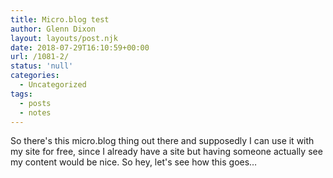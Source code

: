 ```yaml
---
title: Micro.blog test
author: Glenn Dixon
layout: layouts/post.njk
date: 2018-07-29T16:10:59+00:00
url: /1081-2/
status: 'null'
categories:
  - Uncategorized
tags:
  - posts
  - notes
---
```

So there's this micro.blog thing out there and supposedly I can use it with my site for free, since I already have a site but having someone actually see my content would be nice. So hey, let's see how this goes&#8230;